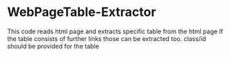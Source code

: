 # WebPageTable-Extractor
This code reads html page and extracts specific table from the html page
If the table consists of further links those can be extracted too.
class/id should be provided for the table
